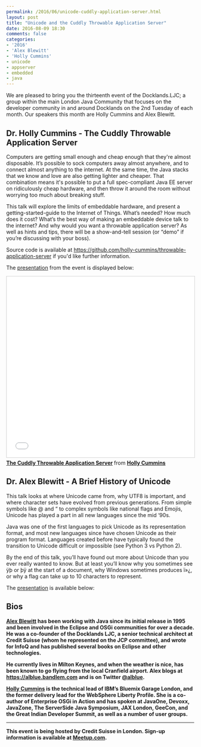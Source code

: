 ```yaml
---
permalink: /2016/06/unicode-cuddly-application-server.html
layout: post
title: "Unicode and the Cuddly Throwable Application Server"
date: 2016-08-09 18:30
comments: false
categories: 
- '2016'
- 'Alex Blewitt' 
- 'Holly Cummins'
- unicode
- appserver
- embedded
- java
---
```


We are pleased to bring you the thirteenth event of the Docklands.LJC; a group
within the main London Java Community that focuses on the developer community
in and around Docklands on the 2nd Tuesday of each month. Our speakers this
month are Holly Cummins and Alex Blewitt.

<h2>Dr. Holly Cummins - The Cuddly Throwable Application Server</h2>

Computers are getting small enough and cheap enough that they're almost
disposable. It’s possible to sock computers away almost anywhere, and to
connect almost anything to the internet. At the same time, the Java stacks that
we know and love are also getting lighter and cheaper. That combination means
it's possible to put a full spec-compliant Java EE server on ridiculously cheap
hardware, and then throw it around the room without worrying too much about
breaking stuff. 

This talk will explore the limits of embeddable hardware, and present a
getting-started-guide to the Internet of Things. What’s needed? How much does
it cost? What’s the best way of making an embeddable device talk to the
internet? And why would you want a throwable application server? As well as
hints and tips, there will be a show-and-tell session (or “demo” if you’re
discussing with your boss). 

Source code is available at <a href="https://github.com/holly-cummins/throwable-application-server">https://github.com/holly-cummins/throwable-application-server</a> if you'd like further information.

The
<a href="{{ site.github.url }}/presentations/2016/HollyCummins-ThrowableCuddlyApplicationServer.pdf" rel="nofollow">presentation</a> from the event is displayed below:
<!--
and 
<a href="//www.docklandsljc.uk/presentations/2016/AlexBlewitt-HotSpotUnderTheHoo
d.mp4" rel="nofollow">video</a>
recorded
-->

<!--
<video width="640" height="320" controls>
 <source src="//www.docklandsljc.uk/presentations/2016/AlexBlewitt-HotSpotUnderT
heHood.mp4" type="video/mp4"/>
 Your browser does not support the &lt;video&gt; tag or does not understand MP4 
files.
</video>
-->

<iframe src="//www.slideshare.net/slideshow/embed_code/key/4HkAUbfp22ijtT" width="595" height="485" frameborder="0" marginwidth="0" marginheight="0" scrolling="no" style="border:1px solid #CCC; border-width:1px; margin-bottom:5px; max-width: 100%;" allowfullscreen> </iframe> <div style="margin-bottom:5px"> <strong> <a href="//www.slideshare.net/HollyCummins/the-cuddly-throwable-application-server" title="The Cuddly Throwable Application Server" target="_blank">The Cuddly Throwable Application Server</a> </strong> from <strong><a target="_blank" href="//www.slideshare.net/HollyCummins">Holly Cummins</a></strong> </div>

<h2>Dr. Alex Blewitt - A Brief History of Unicode</h2>

This talk looks at where Unicode came from, why UTF8 is important, and where
character sets have evolved from previous generations. From simple symbols like
@ and “ to complex symbols like national flags and Emojis, Unicode has played a
part in all new languages since the mid ‘90s.

Java was one of the first languages to pick Unicode as its representation
format, and most new languages since have chosen Unicode as their program
format. Languages created before have typically found the transition to Unicode
difficult or impossible (see Python 3 vs Python 2).

By the end of this talk, you’ll have found out more about Unicode than you ever
really wanted to know. But at least you’ll know why you sometimes see ÿþ or þÿ
at the start of a document, why Windows sometimes produces ï»¿, or why a flag
can take up to 10 characters to represent.

The
<a href="{{ site.github.url }}/presentations/2016/AlexBlewitt-BriefHistoryOfUnicode.pdf" rel="nofollow">presentation</a>
is available below:
<!--
and 
<a href="//www.docklandsljc.uk/presentations/2016/AlexBlewitt-BriefHistoryOfUnicode.mp4" rel="nofollow">video</a>
recorded from the event are displayed below:

<video width="640" height="320" controls>
 <source src="//www.docklandsljc.uk/presentations/2016/AlexBlewitt-HotSpotUnderT
heHood.mp4" type="video/mp4"/>
 Your browser does not support the &lt;video&gt; tag or does not understand MP4 
files.
</video>
-->

<script async class="speakerdeck-embed" data-id="224e654abb48488e83487263d791458a" data-ratio="1.33333333333333" src="//speakerdeck.com/assets/embed.js"></script>

<h2>Bios</h2>

<b><a href="https://twitter.com/alblue">Alex Blewitt</a><b> has been working
with Java since its initial release in 1995 and been involved in the Eclipse
and OSGi communities for over a decade. He was a co-founder of the Docklands
LJC, a senior technical architect at Credit Suisse (whom he represented on the
JCP committee), and wrote for InfoQ and has published several books on Eclipse
and other technologies.

He currently lives in Milton Keynes, and when the weather is nice, has been
known to go flying from the local Cranfield airport.  Alex blogs at <a
href="https://alblue.bandlem.com">https://alblue.bandlem.com</a> and is on
Twitter <a href="https://twitter.com/alblue">@alblue</a>. 

<b><a href="https://twitter.com/holly_cummins">Holly Cummins</a></b> is the
technical lead of IBM’s Bluemix Garage London, and the former delivery lead for
the WebSphere Liberty Profile. She is a co-author of Enterprise OSGi in Action
and has spoken at JavaOne, Devoxx, JavaZone, The ServerSide Java Symposium, JAX
London, GeeCon, and the Great Indian Developer Summit, as well as a number of
user groups.

<hr/>
This event is being hosted by Credit Suisse in London. Sign-up information is available at <a href="https://www.meetup.com/Londonjavacommunity/events/232220614/">Meetup.com</a>.

